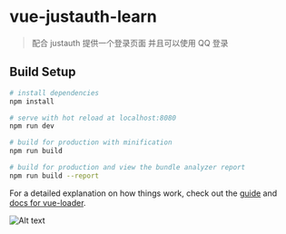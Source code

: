 # vue-justauth-learn 

> 配合 justauth 提供一个登录页面 并且可以使用 QQ 登录 

## Build Setup

``` bash
# install dependencies
npm install

# serve with hot reload at localhost:8080
npm run dev

# build for production with minification
npm run build

# build for production and view the bundle analyzer report
npm run build --report
```

For a detailed explanation on how things work, check out the [guide](http://vuejs-templates.github.io/webpack/) and [docs for vue-loader](http://vuejs.github.io/vue-loader).


![Alt text](http://cdn.askajohnny.com/image-20200615180328324.png)
